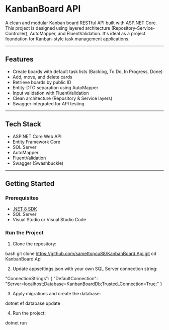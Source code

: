 # KanbanBoard API

A clean and modular Kanban board RESTful API built with ASP.NET Core. This project is designed using layered architecture (Repository-Service-Controller), AutoMapper, and FluentValidation. It's ideal as a project foundation for Kanban-style task management applications.

---

## Features

- Create boards with default task lists (Backlog, To Do, In Progress, Done)
- Add, move, and delete cards
- Retrieve boards by public ID
- Entity-DTO separation using AutoMapper
- Input validation with FluentValidation
- Clean architecture (Repository & Service layers)
- Swagger integrated for API testing

---

##  Tech Stack

- ASP.NET Core Web API
- Entity Framework Core
- SQL Server
- AutoMapper
- FluentValidation
- Swagger (Swashbuckle)

---

## Getting Started

### Prerequisites
- [.NET 8 SDK](https://dotnet.microsoft.com/en-us/download)
- SQL Server
- Visual Studio or Visual Studio Code

### Run the Project

1. Clone the repository:

bash
git clone https://github.com/samettopcu88/KanbanBoard.Api.git
cd KanbanBoard.Api

2. Update appsettings.json with your own SQL Server connection string:

"ConnectionStrings": {
  "DefaultConnection": "Server=localhost;Database=KanbanBoardDb;Trusted_Connection=True;"
}

3. Apply migrations and create the database:

dotnet ef database update

4. Run the project:

dotnet run
